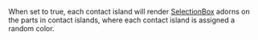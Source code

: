 When set to true, each contact island will render [SelectionBox](https://create.roblox.com/docs/reference/engine/classes/SelectionBox) adorns on
the parts in contact islands, where each contact island is assigned a
random color.